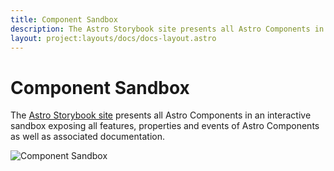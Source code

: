 ```yaml
---
title: Component Sandbox
description: The Astro Storybook site presents all Astro Components in an interactive sandbox.
layout: project:layouts/docs/docs-layout.astro
---
```


# Component Sandbox

The [Astro Storybook site](https://astro-components.netlify.com/) presents all Astro Components in an interactive sandbox exposing all features, properties and events of Astro Components as well as associated documentation.

![Component Sandbox](/img/components/component-sandbox.png)
